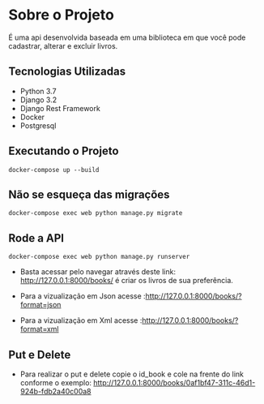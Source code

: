 # Sobre o Projeto

É uma api desenvolvida baseada em uma biblioteca em que você pode cadastrar, alterar e excluir livros.

## Tecnologias Utilizadas
- Python 3.7
- Django 3.2
- Django Rest Framework
- Docker
- Postgresql


## Executando o Projeto
```
docker-compose up --build
```
## Não se esqueça das migrações
```
docker-compose exec web python manage.py migrate
```
## Rode a API
```
docker-compose exec web python manage.py runserver
```
- Basta acessar pelo navegar através deste link: http://127.0.0.1:8000/books/
é criar os livros de sua preferência.

- Para a vizualização em Json acesse :http://127.0.0.1:8000/books/?format=json
- Para a vizualização em Xml acesse :http://127.0.0.1:8000/books/?format=xml

## Put e Delete

- Para realizar o put e delete copie o id_book e cole na frente do link conforme o exemplo: http://127.0.0.1:8000/books/0af1bf47-311c-46d1-924b-fdb2a40c00a8
